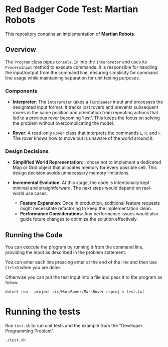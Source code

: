 # Red Badger Code Test: Martian Robots

This repository contains an implementation of **Martian Robots**.

## Overview

The `Program` class pipes `Console.In` into the `Interpreter` and uses its `ProcessInput` method to execute commands. It is responsible for handling the input/output from the command line, ensuring simplicity for command line usage while maintaining separation for unit testing purposes.

### Components

* **Interpreter**: The `Interpreter` takes a `TextReader` input and processes the designated input format. It tracks lost rovers and prevents subsequent rovers in the same position and orientation from repeating actions that led to a previous rover becoming 'lost'. This keeps the focus on solving the problem without overcomplicating the model.

* **Rover**: A read-only `Rover` class that interprets the commands `L`, `R`, and `F`. The rover knows how to move but is unaware of the world around it.

### Design Decisions

* **Simplified World Representation**: I chose not to implement a dedicated Map or Grid object that allocates memory for every possible cell. This design decision avoids unnecessary memory limitations.

* **Incremental Evolution**: At this stage, the code is intentionally kept minimal and straightforward. The next steps would depend on real-world use cases:

  * **Feature Expansion**: Once in production, additional feature requests might necessitate refactoring to keep the implementation clean.
  * **Performance Considerations**: Any performance issues would also guide future changes to optimize the solution effectively.

## Running the Code

You can execute the program by running it from the command line, providing the input as described in the problem statement.

You can enter each line pressing enter at the end of the line and then use `Ctrl+D` when you are done.

Otherwise you can put the test input into a file and pass it to the program as follow.

```
dotnet run --project src/MarsRover/MarsRover.csproj < test.txt
```

# Running the tests

Run `test.sh` to run unit tests and the example from the "Developer Programming Problem".

```
./test.sh
```

